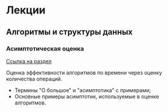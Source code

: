 # Лекции
## Алгоритмы и структуры данных

### Асимптотическая оценка

[Ссылка на раздел](https://github.com/Slamur/lectures/tree/main/DSA/complexity)

Оценка эффективности алгоритмов по времени через оценку количества операций.

- Термины "О большое" и "асимптотика" с примерами;
- Основные примеры асимптотик, используемые в оценке алгоритмов.
